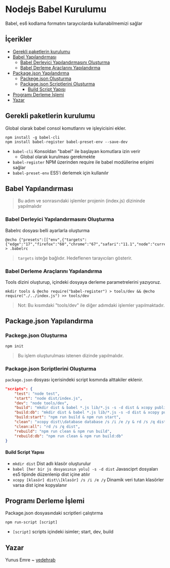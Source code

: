 # Nodejs Babel Kurulumu <!-- omit in toc -->

Babel, es6 kodlama formatını tarayıcılarda kullanabilmemizi sağlar

## İçerikler <!-- omit in toc -->

- [Gerekli paketlerin kurulumu](#gerekli-paketlerin-kurulumu)
- [Babel Yapılandırması](#babel-yap%C4%B1land%C4%B1rmas%C4%B1)
  - [Babel Derleyici Yapılandırmasını Oluşturma](#babel-derleyici-yap%C4%B1land%C4%B1rmas%C4%B1n%C4%B1-olu%C5%9Fturma)
  - [Babel Derleme Araçlarını Yapılandırma](#babel-derleme-ara%C3%A7lar%C4%B1n%C4%B1-yap%C4%B1land%C4%B1rma)
- [Package.json Yapılandırma](#packagejson-yap%C4%B1land%C4%B1rma)
  - [Packege.json Oluşturma](#packegejson-olu%C5%9Fturma)
  - [Package.json Scriptlerini Oluşturma](#packagejson-scriptlerini-olu%C5%9Fturma)
    - [Build Script Yapısı](#build-script-yap%C4%B1s%C4%B1)
- [Programı Derleme İşlemi](#program%C4%B1-derleme-i%CC%87%C5%9Flemi)
- [Yazar](#yazar)

## Gerekli paketlerin kurulumu

Global olarak babel consol komutlarını ve işleyicisini ekler.

```CMD
npm install -g babel-cli
npm install babel-register babel-preset-env --save-dev
```

- `babel-cli` Konsoldan "babel" ile başlayan komutlara izin verir
  - Global olarak kurulması gerekmekte
- `babel-register` NPM üzerinden require ile babel modüllerine erişimi sağlar
- `babel-preset-env` ES5'i derlemek için kullanılır

## Babel Yapılandırması

> Bu adım ve sonrasındaki işlemler projenin (index.js) dizininde yapılmalıdır

### Babel Derleyici Yapılandırmasını Oluşturma

Babelrc dosyası belli ayarlarla oluşturma

```CMD
@echo {"presets":[["env",{"targets":{"edge":"17","firefox":"60","chrome":"67","safari":"11.1","node":"current"}}]]} > .babelrc
```

> `targets` isteğe bağlıdır. Hedeflenen tarayıcıları gösterir.

### Babel Derleme Araçlarını Yapılandırma

Tools dizini oluşturup, içindeki dosyaya derleme parametrelerini yazıyoruz.

```CMD
mkdir tools & @echo require("babel-register") > tools/dev && @echo require("./../index.js") >> tools/dev
```

> Not: Bu kısımdaki "tools/dev" ile diğer adımdaki işlemler yapılmaktadır.

## Package.json Yapılandırma

### Packege.json Oluşturma

```CMD
npm init
```

> Bu işlem oluşturulması istenen dizinde yapılmalıdır.

### Package.json Scriptlerini Oluşturma

`package.json` dosyası içerisindeki script kısmında alttakiler eklenir.

```json
"scripts": {
    "test": "node test",
    "start": "node dist/index.js",
    "dev": "node tools/dev",
    "build": "mkdir dist & babel *.js lib/*.js -s -d dist & xcopy public dist\\public /s /i /e /y",
    "build:db": "mkdir dist & babel *.js lib/*.js -s -d dist & xcopy public dist\\public /s /i /e /y & xcopy database dist\\database /s /i /e /y",
    "build:start": "npm run build & npm run start",
    "clean": "xcopy dist\\database database /s /i /e /y & rd /s /q dist",
    "clean:all": "rd /s /q dist",
    "rebuild": "npm run clean & npm run build",
    "rebuild:db": "npm run clean & npm run build:db"
}
```

#### Build Script Yapısı

- `mkdir dist` Dist adlı klasör oluşturulur
- `babel [her bir js dosyasının yolu] -s -d dist` Javasciprt dosyaları es5 tipinde düzenlenip dist içine atılır
- `xcopy [klasör] dist\\[klasör] /s /i /e /y` Dinamik veri tutan klasörler varsa dist içine kopyalanır

## Programı Derleme İşlemi

Package.json dosyasındaki scriptleri çalıştırma

```NPM
npm run-script [script]
```

- `[script]` scripts içindeki isimler; start, dev, build

## Yazar

Yunus Emre ~ [yedehrab](https://github.com/yedehrab)
